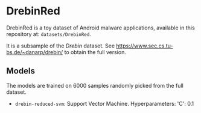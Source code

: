# DrebinRed

DrebinRed is a toy dataset of Android malware applications, available in this
repository at: `datasets/DrebinRed`.

It is a subsample of the *Drebin* dataset.
See https://www.sec.cs.tu-bs.de/~danarp/drebin/ to obtain the full version.

## Models

The models are trained on 6000 samples randomly picked from the full dataset.

- `drebin-reduced-svm`:
  Support Vector Machine.
  Hyperparameters: 'C': 0.1
